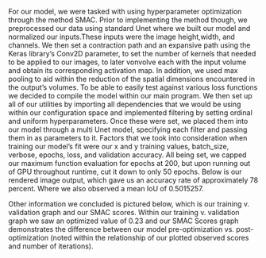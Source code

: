 For our model, we were tasked with using hyperparameter optimization through the method SMAC. Prior to implementing the method though, we preprocessed our data using standard Unet where we built our model and normalized our inputs.These inputs were the image height,width, and channels. We then set a contraction path and an expansive path using the Keras library’s Conv2D parameter, to set the number of kernels that needed to be applied to our images, to later vonvolve each with the input volume and obtain its corresponding activation map. In addition, we used max pooling to aid within the reduction of the spatial dimensions encountered in the output’s volumes. To be able to easily test against various loss functions we decided to compile the model within our main program.
We then set up all of our utilities by importing all dependencies that we would be using within our configuration space and implemented filtering by setting ordinal and uniform hyperparameters. Once these were set, we placed them into our model through a multi Unet model, specifying each filter and passing them in as parameters to it. Factors that we took into consideration when training our model’s fit were our x and y training values, batch_size, verbose, epochs, loss, and validation accuracy. All being set, we capped our maximum function evaluation for epochs at 200, but upon running out of GPU throughout runtime, cut it down to only 50 epochs. Below is our rendered image output, which gave us an accuracy rate of approximately 78 percent. Where we also observed a mean IoU of 0.5015257.
  
  
  
  
  



Other information we concluded is pictured below, which is our training v. validation graph and our SMAC scores.
Within our training v. validation graph we saw an optimized value of 0.23 and our SMAC Scores graph demonstrates the difference between our model pre-optimization vs. post-optimization (noted within the relationship of our plotted observed scores and number of iterations).